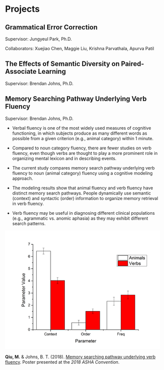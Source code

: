 # Projects

## Grammatical Error Correction
Supervisor: Jungyeul Park, Ph.D.

Collaborators: Xuejiao Chen, Maggie Liu, Krishna Parvathala, Apurva Patil

## The Effects of Semantic Diversity on Paired-Associate Learning
Supervisor: Brendan Johns, Ph.D.

## Memory Searching Pathway Underlying Verb Fluency
Supervisor: Brendan Johns, Ph.D.
- Verbal fluency is one of the most widely used measures of cognitive functioning, in which subjects produce as many different words as possible from a given criterion (e.g., animal category) within 1 minute.

- Compared to noun category fluency, there are fewer studies on verb fluency, even though verbs are thought to play a more prominent role in organizing mental lexicon and in describing events.

- The current study compares memory search pathway underlying verb fluency to noun (animal category) fluency using a cognitive modeling approach.

- The modeling results show that animal fluency and verb fluency have distinct memory search pathways. People dynamically use semantic (context) and syntactic (order) information to organize memory retrieval in verb fluency. 

- Verb fluency may be useful in diagnosing different clinical populations (e.g., agrammatic vs. anomic aphasia) as they may exhibit different search patterns.

![alt text](../pub/vf.png "Verb Fluency")

**Qiu, M.** & Johns, B. T. (2018). [Memory searching pathway underlying verb fluency](../pub/Qiu_Johns_ASHA_2018.pdf). Poster presented at the *2018 ASHA Convention*.
